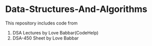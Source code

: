 # Data-Structures-And-Algorithms
This repository includes code from
1. DSA Lectures by Love Babbar(CodeHelp)
2. DSA-450 Sheet by Love Babbar
